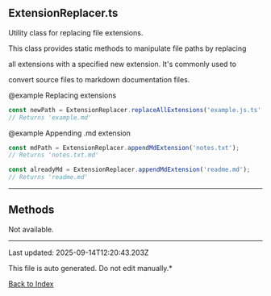## ExtensionReplacer.ts





 Utility class for replacing file extensions.



 This class provides static methods to manipulate file paths by replacing

 all extensions with a specified new extension. It's commonly used to

 convert source files to markdown documentation files.



 @example Replacing extensions

 ```typescript
 const newPath = ExtensionReplacer.replaceAllExtensions('example.js.ts', 'md');
 // Returns 'example.md'
 ```


 @example Appending .md extension

 ```typescript
 const mdPath = ExtensionReplacer.appendMdExtension('notes.txt');
 // Returns 'notes.txt.md'

 const alreadyMd = ExtensionReplacer.appendMdExtension('readme.md');
 // Returns 'readme.md'
 ```


 



---



## Methods



Not available.



---



Last updated: 2025-09-14T12:20:43.203Z



This file is auto generated. Do not edit manually.*



[Back to Index](./index.md)